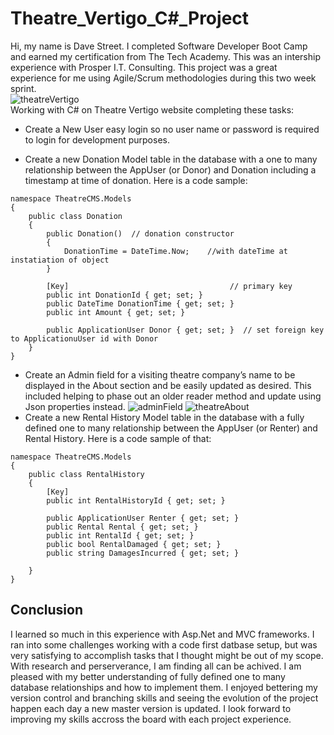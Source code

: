 # Theatre_Vertigo_C#_Project
Hi, my name is Dave Street. I completed Software Developer Boot Camp and earned my certification from The Tech Academy. This was an intership experience  with Prosper I.T. Consulting. This project was a great experience for me using Agile/Scrum methodologies during this two week sprint.
<br>![theatreVertigo](https://user-images.githubusercontent.com/68976585/104262987-8b324d80-543d-11eb-97f2-88d3b2e99250.png)
<br>
Working with C# on Theatre Vertigo website completing these tasks:
- Create a New User easy login so no user name or password is required to login for development purposes.

- Create a new Donation Model table in the database with a one to many relationship between the AppUser (or Donor) and Donation including a timestamp at time of donation. Here is a code sample:
```
namespace TheatreCMS.Models
{
    public class Donation
    {
        public Donation()  // donation constructor
        {
            DonationTime = DateTime.Now;    //with dateTime at instatiation of object
        }

        [Key]                                    // primary key
        public int DonationId { get; set; }
        public DateTime DonationTime { get; set; }
        public int Amount { get; set; }

        public ApplicationUser Donor { get; set; }  // set foreign key to ApplicationuUser id with Donor
    }
}
```
- Create an Admin field for a visiting theatre company’s name to be displayed in the About section and be easily updated as desired. This included helping to phase out an older reader method and update using Json properties instead.
![adminField](https://user-images.githubusercontent.com/68976585/104261717-06463480-543b-11eb-95d9-4c186aeb927f.png)
![theatreAbout](https://user-images.githubusercontent.com/68976585/104261726-08a88e80-543b-11eb-90a5-e1bff0b7a901.png)
- Create a new Rental History Model table in the database with a fully defined one to many relationship between the AppUser (or Renter) and Rental History. Here is a code sample of that:
```
namespace TheatreCMS.Models
{
    public class RentalHistory
    {
        [Key]
        public int RentalHistoryId { get; set; }

        public ApplicationUser Renter { get; set; }
        public Rental Rental { get; set; }
        public int RentalId { get; set; }
        public bool RentalDamaged { get; set; }
        public string DamagesIncurred { get; set; }

    }
}

```
<h2>Conclusion</h2>
I learned so much in this experience with Asp.Net and MVC frameworks. I ran into some challenges working with a code first datbase setup, but was very satisfying to accomplish tasks that I thought might be out of my scope. With research and perserverance, I am finding all can be achived. I am pleased with my better understanding of fully defined one to many database relationships and how to implement them. I enjoyed bettering my version control and branching skills and seeing the evolution of the project happen each day a new master version is updated. I look forward to improving my skills accross the board with each project experience.
